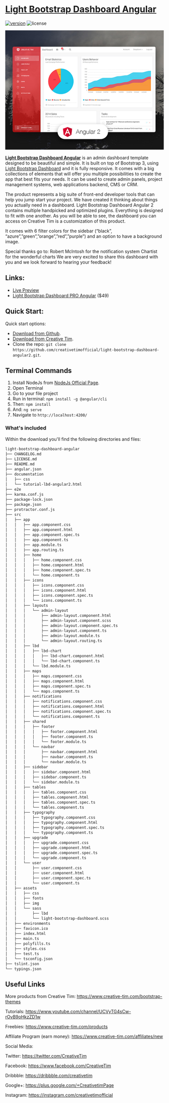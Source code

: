 # [Light Bootstrap Dashboard Angular](https://demos.creative-tim.com/light-bootstrap-dashboard-angular2/dashboard)
[![version][version-badge]][CHANGELOG] ![license][license-badge]

![alt text](src/assets/img/opt_lbd_angular_thumbnail.jpg)

**[Light Bootstrap Dashboard Angular](https://demos.creative-tim.com/light-bootstrap-dashboard-angular2/dashboard)** is an admin dashboard template designed to be beautiful and simple. It is built on top of Bootstrap 3, using [Light Bootstrap Dashboard](https://www.creative-tim.com/product/light-bootstrap-dashboard) and it is fully responsive. It comes with a big collections of elements that will offer you multiple possibilities to create the app that best fits your needs. It can be used to create admin panels, project management systems, web applications backend, CMS or CRM.

The product represents a big suite of front-end developer tools that can help you jump start your project. We have created it thinking about things you actually need in a dashboard. Light Bootstrap Dashboard Angular 2 contains multiple handpicked and optimized plugins. Everything is designed to fit with one another. As you will be able to see, the dashboard you can access on Creative Tim is a customization of this product.

It comes with 6 filter colors for the sidebar (“black”, “azure”,”green”,”orange”,”red”,”purple”) and an option to have a background image. 

Special thanks go to: Robert McIntosh for the notification system Chartist for the wonderful charts We are very excited to share this dashboard with you and we look forward to hearing your feedback!

## Links:

+ [Live Preview](https://demos.creative-tim.com/light-bootstrap-dashboard-angular2/dashboard)
+ [Light Bootstrap Dashboard PRO Angular](https://www.creative-tim.com/product/light-bootstrap-dashboard-pro-angular2/?ref=lbd-angular-github) ($49)

## Quick Start:

Quick start options:

+ [Download from Github](https://github.com/creativetimofficial/light-bootstrap-dashboard-angular2/archive/master.zip).
+ [Download from Creative Tim](https://www.creative-tim.com/product/light-bootstrap-dashboard-angular2).
+ Clone the repo: `git clone https://github.com/creativetimofficial/light-bootstrap-dashboard-angular2.git`.

## Terminal Commands

1. Install NodeJs from [NodeJs Official Page](https://nodejs.org/en).
2. Open Terminal
3. Go to your file project
4. Run in terminal: ```npm install -g @angular/cli```
5. Then: ```npm install```
6. And: ```ng serve```
7. Navigate to `http://localhost:4200/`

### What's included

Within the download you'll find the following directories and files:
```
light-bootstrap-dashboard-angular
├── CHANGELOG.md
├── LICENSE.md
├── README.md
├── angular.json
├── documentation
│   ├── css
│   └── tutorial-lbd-angular2.html
├── e2e
├── karma.conf.js
├── package-lock.json
├── package.json
├── protractor.conf.js
├── src
│   ├── app
│   │   ├── app.component.css
│   │   ├── app.component.html
│   │   ├── app.component.spec.ts
│   │   ├── app.component.ts
│   │   ├── app.module.ts
│   │   ├── app.routing.ts
│   │   ├── home
│   │   │   ├── home.component.css
│   │   │   ├── home.component.html
│   │   │   ├── home.component.spec.ts
│   │   │   └── home.component.ts
│   │   ├── icons
│   │   │   ├── icons.component.css
│   │   │   ├── icons.component.html
│   │   │   ├── icons.component.spec.ts
│   │   │   └── icons.component.ts
│   │   ├── layouts
│   │   │   └── admin-layout
│   │   │       ├── admin-layout.component.html
│   │   │       ├── admin-layout.component.scss
│   │   │       ├── admin-layout.component.spec.ts
│   │   │       ├── admin-layout.component.ts
│   │   │       ├── admin-layout.module.ts
│   │   │       └── admin-layout.routing.ts
│   │   ├── lbd
│   │   │   ├── lbd-chart
│   │   │   │   ├── lbd-chart.component.html
│   │   │   │   └── lbd-chart.component.ts
│   │   │   └── lbd.module.ts
│   │   ├── maps
│   │   │   ├── maps.component.css
│   │   │   ├── maps.component.html
│   │   │   ├── maps.component.spec.ts
│   │   │   └── maps.component.ts
│   │   ├── notifications
│   │   │   ├── notifications.component.css
│   │   │   ├── notifications.component.html
│   │   │   ├── notifications.component.spec.ts
│   │   │   └── notifications.component.ts
│   │   ├── shared
│   │   │   ├── footer
│   │   │   │   ├── footer.component.html
│   │   │   │   ├── footer.component.ts
│   │   │   │   └── footer.module.ts
│   │   │   └── navbar
│   │   │       ├── navbar.component.html
│   │   │       ├── navbar.component.ts
│   │   │       └── navbar.module.ts
│   │   ├── sidebar
│   │   │   ├── sidebar.component.html
│   │   │   ├── sidebar.component.ts
│   │   │   └── sidebar.module.ts
│   │   ├── tables
│   │   │   ├── tables.component.css
│   │   │   ├── tables.component.html
│   │   │   ├── tables.component.spec.ts
│   │   │   └── tables.component.ts
│   │   ├── typography
│   │   │   ├── typography.component.css
│   │   │   ├── typography.component.html
│   │   │   ├── typography.component.spec.ts
│   │   │   └── typography.component.ts
│   │   ├── upgrade
│   │   │   ├── upgrade.component.css
│   │   │   ├── upgrade.component.html
│   │   │   ├── upgrade.component.spec.ts
│   │   │   └── upgrade.component.ts
│   │   └── user
│   │       ├── user.component.css
│   │       ├── user.component.html
│   │       ├── user.component.spec.ts
│   │       └── user.component.ts
│   ├── assets
│   │   ├── css
│   │   ├── fonts
│   │   ├── img
│   │   └── sass
│   │       ├── lbd
│   │       └── light-bootstrap-dashboard.scss
│   ├── environments
│   ├── favicon.ico
│   ├── index.html
│   ├── main.ts
│   ├── polyfills.ts
│   ├── styles.css
│   ├── test.ts
│   └── tsconfig.json
├── tslint.json
└── typings.json

```
## Useful Links

More products from Creative Tim: <https://www.creative-tim.com/bootstrap-themes>

Tutorials: <https://www.youtube.com/channel/UCVyTG4sCw-rOvB9oHkzZD1w>

Freebies: <https://www.creative-tim.com/products>

Affiliate Program (earn money): <https://www.creative-tim.com/affiliates/new>

Social Media:

Twitter: <https://twitter.com/CreativeTim>

Facebook: <https://www.facebook.com/CreativeTim>

Dribbble: <https://dribbble.com/creativetim>

Google+: <https://plus.google.com/+CreativetimPage>

Instagram: <https://instagram.com/creativetimofficial>

[CHANGELOG]: ./CHANGELOG.md

[version-badge]: https://img.shields.io/badge/version-1.9.0-blue.svg
[license-badge]: https://img.shields.io/badge/license-MIT-blue.svg
